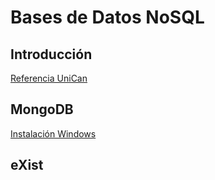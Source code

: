 # Bases de Datos NoSQL

## Introducción

[Referencia UniCan](https://ocw.unican.es/pluginfile.php/2396/course/section/2473/Tema%201.%20NoSQL%20introduccio%CC%81n.pdf)

## MongoDB

[Instalación Windows](https://fastdl.mongodb.org/win32/mongodb-win32-x86_64-2008plus-ssl-4.0.5-signed.msi)


## eXist